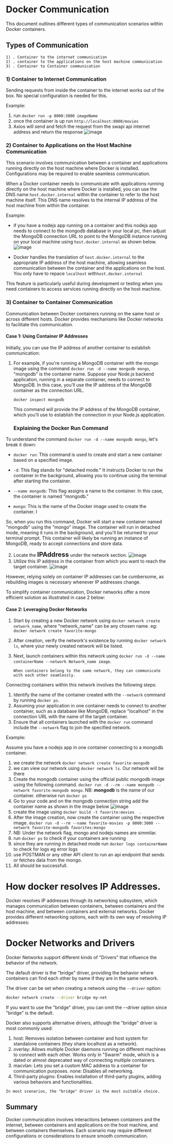 # Docker Communication

This document outlines different types of communication scenarios within Docker containers.

## Types of Communication
    1) . Container to the internet communication
    2) . container to the applications on the host machine communication
    3) . Container to Container communication





### 1) Container to Internet Communication

Sending requests from inside the container to the internet works out of the box. No special configuration is needed for this.

Example:

1) run `docker run -p 8000:3000 imageName`
2) once the container is up run `http://localhost:8000/movies`
3) Axios will send and fetch the request from the swapi api internet address and return the response
![image](./assets/images/internet-container.png)

### 2) Container to Applications on the Host Machine Communication

This scenario involves communication between a container and applications running directly on the host machine where Docker is installed. Configurations may be required to enable seamless communication.

When a Docker container needs to communicate with applications running directly on the host machine where Docker is installed, you can use the DNS name `host.docker.internal` within the container to refer to the host machine itself. This DNS name resolves to the internal IP address of the host machine from within the container.

Example: 

- if you have a nodejs app running on a container and this nodejs app needs to connect to the mongodb database in your local pc, then  adjust the MongoDB connection URL to point to the MongoDB instance running on your local machine using `host.docker.internal` as shown below.
![image](./assets/images/host-docker-internal.png)

-  Docker handles the translation of `host.docker.internal` to the appropriate IP address of the host machine, allowing seamless communication between the container and the applications on the host. You only have to repace `localhost` with`host.docker.internal`

This feature is particularly useful during development or testing when you need containers to access services running directly on the host machine.

### 3) Container to Container Communication

Communication between Docker containers running on the same host or across different hosts. Docker provides mechanisms like Docker networks to facilitate this communication.

#### Case 1: Using Container IP Addresses

Initially, you can use the IP address of another container to establish communication:

1. For example, if you're running a MongoDB container with the mongo image using the command `docker run -d --name mongodb mongo`, "mongodb" is the container name. Suppose your Node.js backend application, running in a separate container, needs to connect to MongoDB. In this case, you'll use the IP address of the MongoDB container as the connection URL.

    ```
    docker inspect mongodb
    ```

    This command will provide the IP address of the MongoDB container, which you'll use to establish the connection in your Node.js application.

    ### Explaining the Docker Run Command

To understand the command `docker run -d --name mongodb mongo`, let's break it down:

- `docker run`: This command is used to create and start a new container based on a specified image.

- `-d`: This flag stands for "detached mode." It instructs Docker to run the container in the background, allowing you to continue using the terminal after starting the container.

- `--name mongodb`: This flag assigns a name to the container. In this case, the container is named "mongodb."

- `mongo`: This is the name of the Docker image used to create the container. I

So, when you run this command, Docker will start a new container named "mongodb" using the "mongo" image. The container will run in detached mode, meaning it runs in the background, and you'll be returned to your terminal prompt. This container will likely be running an instance of MongoDB, ready to accept connections and store data.


2. Locate the <span style="font-size:20px"><b>IPAddress</b></span> under the network section.
![image](./assets/images/docker-network-ip-address.png)
3. Utilize this IP address in the container from which you want to reach the target container.
![image](./assets/images/node-with-docker-container-ip.png)

However, relying solely on container IP addresses can be cumbersome, as rebuilding images is necessary whenever IP addresses change.

To simplify container communication, Docker networks offer a more efficient solution as illustrated  in case 2 below:

#### Case 2: Leveraging Docker Networks


1. Start by creating a new Docker network using `docker network create network_name`, where "network_name" can be any chosen name. eg: `docker network create favorite-mongo`
2. After creation, verify the network's existence by running `docker network ls`, where your newly created network will be listed.
3. Next, launch containers within this network using `docker run -d --name containerName --network Network_name image`.

    ```
    When containers belong to the same network, they can communicate with each other seamlessly.
    ```

Connecting containers within this network involves the following steps:

1. Identify the name of the container created with the `--network` command by running `docker ps`.
2. Assuming your application in one container needs to connect to another container, such as a database like MongoDB, replace "localhost" in the connection URL with the name of the target container.
3. Ensure that all containers launched with the `docker run` command include the `--network` flag to join the specified network.

Example:
    
<span> Assume you have a nodejs app in one container connecting to a mongodb container.

1) we create the network `docker network create favorite-mongodb`
2) we can view our network using `docker network ls`. Our network will be there
3) Create the mongodb container using the official public mongodb image using the following command. `docker run -d --rm --name mongodb --network favorite-mongodb mongo`. NB: <b><i>mongodb</i></b> is the name of our container. otherwise run `docker ps`
4) Go to your code and on the mongodb connection string add the container name as shown in the image below
![image](./assets/images/nodejs-mongodb-network-name-connection-string.png)
5) create the image using `docker build -t favorite:movies  .`
6) After the image creation, now create the container using the respective image. `docker run -d --rm --name favorite-movies -p 8000:3000 --network favorite-mongodb favorites:mongo `
7) NB: Under the network flag, mongo and nodejs names are simmilar.
8) run `docker ps` to check if your containers are running
9) since they are running in detached mode run `docker logs containerName` to check for logs eg error logs
10) use POSTMAN or any other API client to run an api endpoint that sends or fetches data from the mongo. 
11) All should be successfull.

# How docker resolves IP Addresses.

Docker resolves IP addresses through its networking subsystem, which manages communication between containers, between containers and the host machine, and between containers and external networks. Docker provides different networking options, each with its own way of resolving IP addresses:

# Docker Networks and Drivers

Docker Networks support different kinds of "Drivers" that influence the behavior of the network.

The default driver is the "bridge" driver, providing the behavior where containers can find each other by name if they are in the same network.

The driver can be set when creating a network using the `--driver` option:

```bash
docker network create --driver bridge my-net
```
If you want to use the "bridge" driver, you can omit the --driver option since "bridge" is the default.

Docker also supports alternative drivers, although the "bridge" driver is most commonly used:

1) host: Removes isolation between container and host system for standalone containers (they share localhost as a network).
2) overlay: Allows multiple Docker daemons running on different machines to connect with each other. Works only in "Swarm" mode, which is a dated or almost deprecated way of connecting multiple containers.
3) macvlan: Lets you set a custom MAC address to a container for communication purposes.
none: Disables all networking.
4) Third-party plugins: Enables installation of third-party plugins, adding various behaviors and functionalities.

```
In most scenarios, the "bridge" driver is the most suitable choice.
```

## Summary

Docker communication involves interactions between containers and the internet, between containers and applications on the host machine, and between containers themselves. Each scenario may require different configurations or considerations to ensure smooth communication.


















